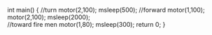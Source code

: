 int main()
{
    //turn
    motor(2,100);
    msleep(500);
    //forward
    motor(1,100);
    motor(2,100);
    msleep(2000);  
    //toward fire men
    motor(1,80);
    msleep(300);
    return 0;
}

